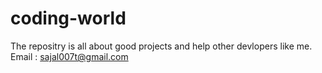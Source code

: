 # coding-world
The repositry is all about good projects and help other devlopers like me.
Email : sajal007t@gmail.com
